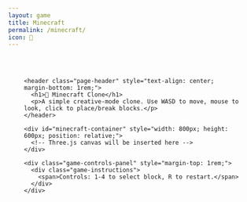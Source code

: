 ```yaml
---
layout: game
title: Minecraft
permalink: /minecraft/
icon: 🧱
---
```


<div class="main-content" data-page-script="minecraft-game">
  <div class="glass-panel" style="padding: 2rem; height: 100%; display: flex; flex-direction: column; align-items: center;">
    
    <header class="page-header" style="text-align: center; margin-bottom: 1rem;">
      <h1>🧱 Minecraft Clone</h1>
      <p>A simple creative-mode clone. Use WASD to move, mouse to look, click to place/break blocks.</p>
    </header>

    <div id="minecraft-container" style="width: 800px; height: 600px; position: relative;">
      <!-- Three.js canvas will be inserted here -->
    </div>
    
    <div class="game-controls-panel" style="margin-top: 1rem;">
      <div class="game-instructions">
        <span>Controls: 1-4 to select block, R to restart.</span>
      </div>
    </div>

  </div>
</div> 